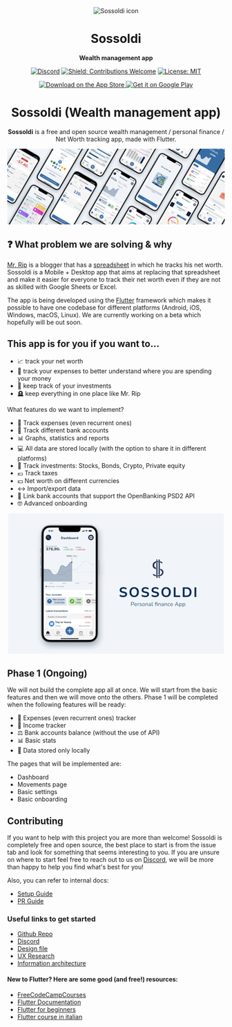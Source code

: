 <div align="center">

<img src="./assets/iosicon.png" width="100" alt="Sossoldi icon">

# Sossoldi

**Wealth management app**

[![Discord](https://img.shields.io/discord/919139369774891088?style=flat&logo=discord)](https://discord.com/invite/PcaUZnvPzS)
[![Shield: Contributions Welcome](https://img.shields.io/badge/contributions-welcome-blue)](#Contributing)
[![License: MIT](https://img.shields.io/badge/License-MIT-yellow.svg)](https://opensource.org/licenses/MIT)

<div align="center">
    <a href="https://ios.sossoldi.com">
        <img src="./docs/assets/app-store-badge.svg" height="50" alt="Download on the App Store">
    </a>
    <a href="https://android.sossoldi.com">
        <img src="./docs/assets/google-play-badge.png" height="50" alt="Get it on Google Play">
    </a>
</div>

# Sossoldi (Wealth management app)

**Sossoldi** is a free and open source wealth management / personal finance / Net Worth tracking app, made with Flutter.


<div align="center">
<img src="./assets/sossoldi_project_cover.jpg" width="1000" alt="Sossoldi icon">
</div>
</div>


## ❓ What problem we are solving & why

[Mr. Rip](https://retireinprogress.com/) is a blogger that has a [spreadsheet](https://docs.google.com/spreadsheets/d/1ilL6rBdzIQ6yRotqOKLUKI7KXFxu5_cZ5FQgdYTSHJk/edit#gid=138629885) in which he tracks his net worth. Sossoldi is a Mobile + Desktop app that aims at replacing that spreadsheet and make it easier for everyone to track their net worth even if they are not as skilled with Google Sheets or Excel.

The app is being developed using the [Flutter](https://docs.flutter.dev/get-started/install) framework which makes it possible to have one codebase for different platforms (Android, iOS, Windows, macOS, Linux). We are currently working on a beta which hopefully will be out soon.

## This app is for you if you want to...

-   📈 track your net worth
-   💸 track your expenses to better understand where you are spending your money
-   👀 keep track of your investments
-   🪦 keep everything in one place like Mr. Rip

What features do we want to implement?
-   💸 Track expenses (even recurrent ones)
-   🏦 Track different bank accounts
-   📊 Graphs, statistics and reports
-   💻 All data are stored locally (with the option to share it in different platforms)
-   👀 Track investments: Stocks, Bonds, Crypto, Private equity
-   💶 Track taxes
-   💴 Net worth on different currencies
-   ↔️ Import/export data
-   🔗 Link bank accounts that support the OpenBanking PSD2 API
-   🤓 Advanced onboarding

<div align="center">
<img src="./assets/sossoldi_portfolio_card.png" width="500" alt="Sossoldi icon">
</div>

## Phase 1 (Ongoing)
We will not build the complete app all at once. We will start from the basic features and then we will move onto the others.
Phase 1 will be completed when the following features will be ready:
-   💸 Expenses (even recurrent ones) tracker
-   🤑 Income tracker
-   ⚖️ Bank accounts balance (without the use of API)
-   📊 Basic stats
-   📱 Data stored only locally

The pages that will be implemented are:
-   Dashboard
-   Movements page
-   Basic settings
-   Basic onboarding

## Contributing

If you want to help with this project you are more than welcome! Sossoldi is completely free and open source, the best place to start is from the issue tab and look for something that seems interesting to you. If you are unsure on where to start feel free to reach out to us on [Discord](https://discord.sossoldi.com), we will be more than happy to help you find what's best for you!

Also, you can refer to internal docs:

-   [Setup Guide](https://rip-comm.github.io/sossoldi/setup/setup.html)
-   [PR Guide](https://rip-comm.github.io/sossoldi/contributing/PR-guide.html)

### Useful links to get started
-   [Github Repo](https://github.com/RIP-Comm/sossoldi)
-   [Discord](https://discord.sossoldi.com)
-   [Design file](https://www.figma.com/file/6NyY9yqunpbU7HIkbNEAL3/Sossoldi-App?node-id=0%3A1)
-   [UX Research](https://www.federicopozzato.it/portfolio/sossoldi-personal-finance-app)
-   [Information architecture](https://www.figma.com/file/xjVHAaHznRW1OFAJvp8DXn/Sossoldi-App---Figjam?node-id=0%3A1)

#### New to Flutter? Here are some good (and free!) resources:
-   [FreeCodeCampCourses](https://www.youtube.com/c/Freecodecamp/search?query=flutter)
-   [Flutter Documentation](https://docs.flutter.dev/#new-to-flutter)
-   [Flutter for beginners](https://www.youtube.com/playlist?list=PL4cUxeGkcC9jLYyp2Aoh6hcWuxFDX6PBJ)
-   [Flutter course in italian](https://www.youtube.com/channel/UCYhryp9JC06XRKQUQsLZlfQ)
